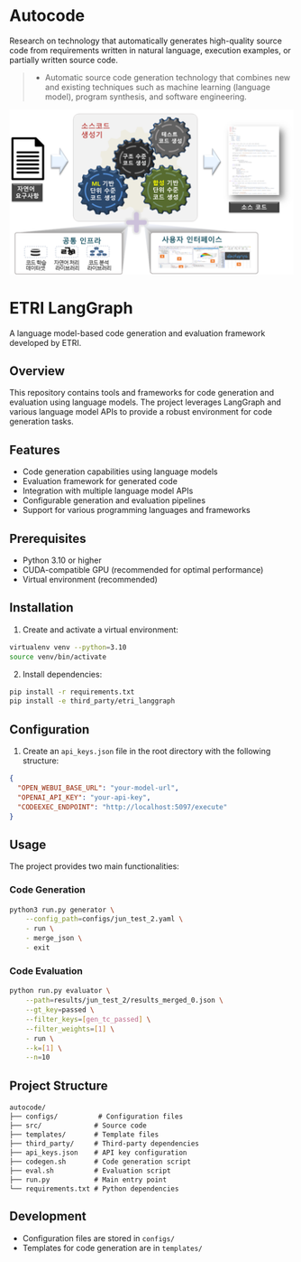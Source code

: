 # Autocode

Research on technology that automatically generates high-quality source code from requirements written in natural language, execution examples, or partially written source code.

>-  Automatic source code generation technology that combines new and existing techniques such as machine learning (language model), program synthesis, and software engineering.

![image](./overview_autocode.png)

# ETRI LangGraph

A language model-based code generation and evaluation framework developed by ETRI.

## Overview

This repository contains tools and frameworks for code generation and evaluation using language models. The project leverages LangGraph and various language model APIs to provide a robust environment for code generation tasks.

## Features

- Code generation capabilities using language models
- Evaluation framework for generated code
- Integration with multiple language model APIs
- Configurable generation and evaluation pipelines
- Support for various programming languages and frameworks

## Prerequisites

- Python 3.10 or higher
- CUDA-compatible GPU (recommended for optimal performance)
- Virtual environment (recommended)

## Installation

1. Create and activate a virtual environment:
```bash
virtualenv venv --python=3.10
source venv/bin/activate  
```

2. Install dependencies:
```bash
pip install -r requirements.txt
pip install -e third_party/etri_langgraph
```

## Configuration

1. Create an `api_keys.json` file in the root directory with the following structure:
```json
{
  "OPEN_WEBUI_BASE_URL": "your-model-url",
  "OPENAI_API_KEY": "your-api-key",
  "CODEEXEC_ENDPOINT": "http://localhost:5097/execute"
}
```

## Usage

The project provides two main functionalities:

### Code Generation

```bash
python3 run.py generator \
    --config_path=configs/jun_test_2.yaml \
    - run \
    - merge_json \
    - exit
```

### Code Evaluation

```bash
python run.py evaluator \
    --path=results/jun_test_2/results_merged_0.json \
    --gt_key=passed \
    --filter_keys=[gen_tc_passed] \
    --filter_weights=[1] \
    - run \
    --k=[1] \
    --n=10
```

## Project Structure

```
autocode/
├── configs/          # Configuration files
├── src/             # Source code
├── templates/       # Template files
├── third_party/     # Third-party dependencies
├── api_keys.json    # API key configuration
├── codegen.sh       # Code generation script
├── eval.sh          # Evaluation script
├── run.py           # Main entry point
└── requirements.txt # Python dependencies
```

## Development

- Configuration files are stored in `configs/`
- Templates for code generation are in `templates/`

